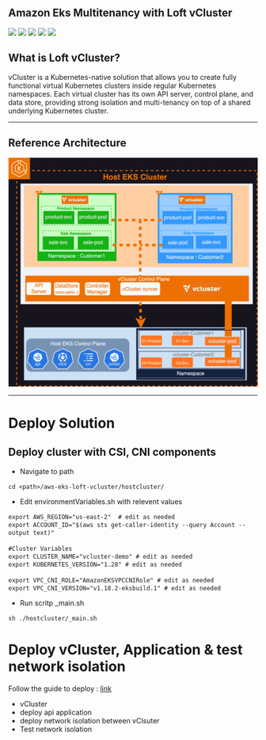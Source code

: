 ## Amazon Eks Multitenancy with Loft vCluster
<p>
<img src="https://img.shields.io/badge/github-%23121011.svg?style=for-the-badge&logo=github&logoColor=white" />
<img src="https://img.shields.io/badge/python%20-%2314354C.svg?&style=for-the-badge&logo=python&logoColor=white"/>
<img src="https://img.shields.io/badge/AWS%20-%23FF9900.svg?&style=for-the-badge&logo=amazon-aws&logoColor=white"/> 
<img src="https://img.shields.io/badge/docker%20-%230db7ed.svg?&style=for-the-badge&logo=docker&logoColor=white"/>
<img src="https://img.shields.io/badge/AWS-EKS-orange"/>


</p>

## What is Loft vCluster?
vCluster is a Kubernetes-native solution that allows you to create fully functional virtual Kubernetes clusters inside regular Kubernetes namespaces. Each virtual cluster has its own API server, control plane, and data store, providing strong isolation and multi-tenancy on top of a shared underlying Kubernetes cluster.
*** 
## Reference Architecture
<p align="center">
  <img  src="https://github.com/khanasif1/aws-eks-loft-vcluster/blob/main/architetcure/HL_RefArchitecture.svg">
</p>

*** 
# Deploy Solution

## Deploy cluster with CSI, CNI components

* Navigate to path

```
cd <path>/aws-eks-loft-vcluster/hostcluster/

```
* Edit environmentVariables.sh with relevent values

```
export AWS_REGION="us-east-2"  # edit as needed
export ACCOUNT_ID="$(aws sts get-caller-identity --query Account --output text)"

#Cluster Variables
export CLUSTER_NAME="vcluster-demo" # edit as needed
export KUBERNETES_VERSION="1.28" # edit as needed

export VPC_CNI_ROLE="AmazonEKSVPCCNIRole" # edit as needed
export VPC_CNI_VERSION="v1.18.2-eksbuild.1" # edit as needed

```

* Run scritp _main.sh

```
sh ./hostcluster/_main.sh 

```

# Deploy vCluster, Application & test network isolation

Follow the guide to deploy : [link](https://github.com/aws-samples/amazon-eks-multitenancy-with-loft-virtualcluster/tree/main/customercluster)
- vCluster
- deploy api application
- deploy network isolation between vClsuter
- Test network isolation

